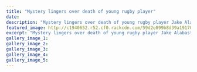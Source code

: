 ```yaml
---
title: "Mystery lingers over death of young rugby player"
date: 
description: "Mystery lingers over death of young rugby player Jake Alabaster..."
featured_image: http://c1940652.r52.cf0.rackcdn.com/59d2e899b8d39a191700066c/Jake-Alabaster-with-Marist-club.jpg
excerpt: "Mystery lingers over death of young rugby player Jake Alabaster."
gallery_image_1: 
gallery_image_2: 
gallery_image_3: 
gallery_image_4: 
gallery_image_5: 
---
```

